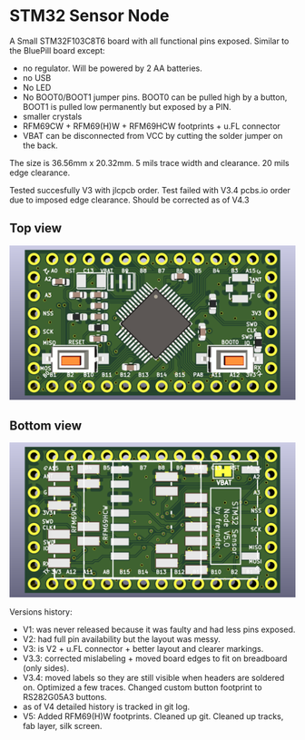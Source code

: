 # STM32 Sensor Node

A Small STM32F103C8T6 board with all functional pins exposed. Similar to the BluePill board except:

- no regulator. Will be powered by 2 AA batteries.
- no USB
- No LED
- No BOOT0/BOOT1 jumper pins. BOOT0 can be pulled high by a button, BOOT1 is pulled low permanently but exposed by a PIN.
- smaller crystals
- RFM69CW + RFM69(H)W + RFM69HCW footprints + u.FL connector
- VBAT can be disconnected from VCC by cutting the solder jumper on the back.

The size is 36.56mm x 20.32mm. 5 mils trace width and clearance. 20 mils edge clearance.

Tested succesfully V3 with jlcpcb order.
Test failed with V3.4 pcbs.io order due to imposed edge clearance. Should be corrected as of V4.3

## Top view
![Top View](top.png?raw=true "Top")

## Bottom view
![Bottom View](bottom.png?raw=true "Top")

Versions history:

- V1: was never released because it was faulty and had less pins exposed.
- V2: had full pin availability but the layout was messy.
- V3: is V2 + u.FL connector + better layout and clearer markings.
- V3.3: corrected mislabeling + moved board edges to fit on breadboard (only sides).
- V3.4: moved labels so they are still visible when headers are soldered on. Optimized a few traces. Changed custom button footprint to RS282G05A3 buttons.
- as of V4 detailed history is tracked in git log.
- V5: Added RFM69(H)W footprints. Cleaned up git. Cleaned up tracks, fab layer, silk screen.
